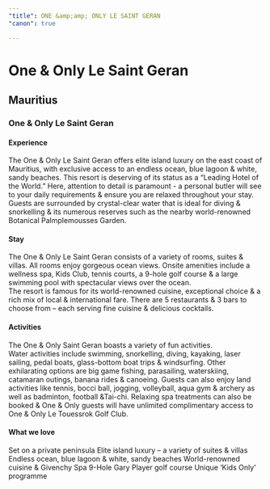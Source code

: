 ```yaml
---
"title": ONE &amp;amp; ONLY LE SAINT GERAN
"canon": true

---
```


# One & Only Le Saint Geran
## Mauritius
### One & Only Le Saint Geran

#### Experience
The One &amp; Only Le Saint Geran offers elite island luxury on the east coast of Mauritius, with exclusive access to an endless ocean, blue lagoon &amp; white, sandy beaches.
This resort is deserving of its status as a “Leading Hotel of the World.”  Here, attention to detail is paramount - a personal butler will see to your daily requirements &amp; ensure you are relaxed throughout your stay.
Guests are surrounded by crystal-clear water that is ideal for diving &amp; snorkelling &amp; its numerous reserves such as the nearby world-renowned Botanical Palmplemousses Garden.

#### Stay
The One &amp; Only Le Saint Geran consists of a variety of rooms, suites &amp; villas.  All rooms enjoy gorgeous ocean views.
Onsite amenities include a wellness spa, Kids Club, tennis courts, a 9-hole golf course &amp; a large swimming pool with spectacular views over the ocean.  
The resort is famous for its world-renowned cuisine, exceptional choice &amp; a rich mix of local &amp; international fare.  There are 5 restaurants &amp; 3 bars to choose from – each serving fine cuisine &amp; delicious cocktails.

#### Activities
The One &amp; Only Saint Geran boasts a variety of fun activities.    
Water activities include swimming, snorkelling, diving, kayaking, laser sailing, pedal boats, glass-bottom boat trips &amp; windsurfing.  Other exhilarating options are big game fishing, parasailing, waterskiing, catamaran outings, banana rides &amp; canoeing.
Guests can also enjoy land activities like tennis, bocci ball, jogging, volleyball, aqua gym &amp; archery as well as badminton, football &amp;Tai-chi.
Relaxing spa treatments can also be booked &amp; One &amp; Only guests will have unlimited complimentary access to One &amp; Only Le Touessrok Golf Club.


#### What we love
Set on a private peninsula 
Elite island luxury – a variety of suites &amp; villas
Endless ocean, blue lagoon &amp; white, sandy beaches
World-renowned cuisine &amp; Givenchy Spa
9-Hole Gary Player golf course
Unique ‘Kids Only’ programme